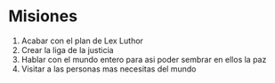 # Misiones

1. Acabar con el plan de Lex Luthor
2. Crear la liga de la justicia
3. Hablar con el mundo entero para asi poder sembrar en ellos la paz
4. Visitar a las personas mas necesitas del mundo
